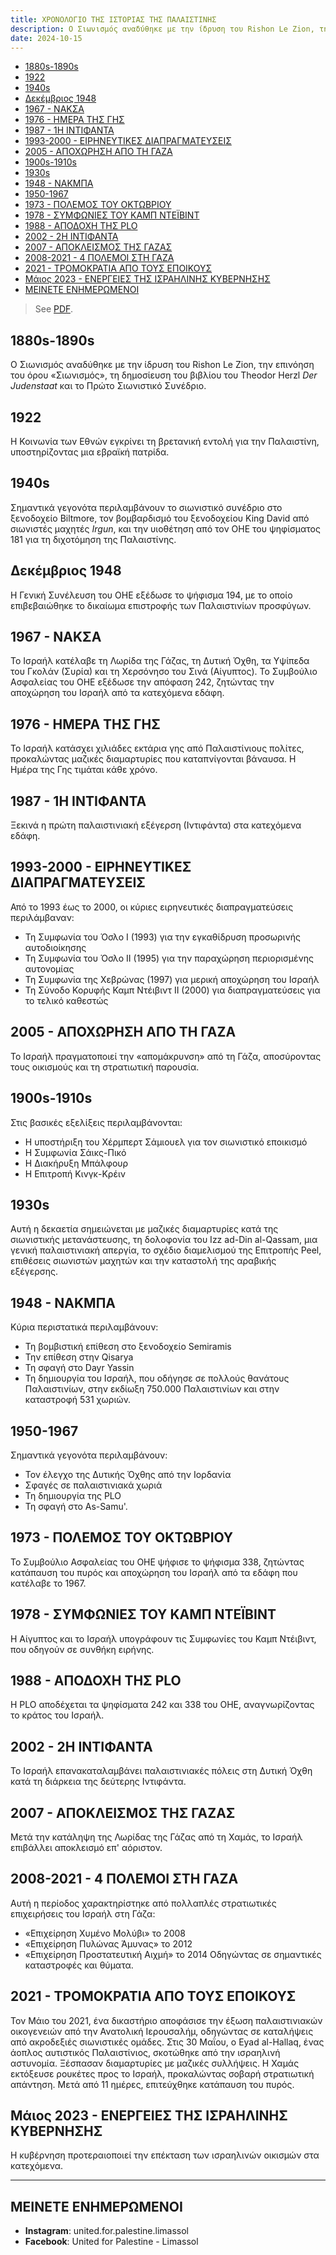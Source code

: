 ```yaml
---
title: ΧΡΟΝΟΛΟΓΙΟ ΤΗΣ ΙΣΤΟΡΙΑΣ ΤΗΣ ΠΑΛΑΙΣΤΙΝΗΣ
description: Ο Σιωνισμός αναδύθηκε με την ίδρυση του Rishon Le Zion, την επινόηση του όρου «Σιωνισμός», τη δημοσίευση του βιβλίου του Theodor Herzl *Der Judenstaat* και το Πρώτο Σιωνιστικό Συνέδριο.
date: 2024-10-15
---
```


- [1880s-1890s](#1880s-1890s)
- [1922](#1922)
- [1940s](#1940s)
- [Δεκέμβριος 1948](#%CE%B4%CE%B5%CE%BA%CE%AD%CE%BC%CE%B2%CF%81%CE%B9%CE%BF%CF%82-1948)
- [1967 - ΝΑΚΣΑ](#1967---%CE%BD%CE%B1%CE%BA%CF%83%CE%B1)
- [1976 - ΗΜΕΡΑ ΤΗΣ ΓΗΣ](#1976---%CE%B7%CE%BC%CE%B5%CF%81%CE%B1-%CF%84%CE%B7%CF%82-%CE%B3%CE%B7%CF%82)
- [1987 - 1Η ΙΝΤΙΦΑΝΤΑ](#1987---1%CE%B7-%CE%B9%CE%BD%CF%84%CE%B9%CF%86%CE%B1%CE%BD%CF%84%CE%B1)
- [1993-2000 - ΕΙΡΗΝΕΥΤΙΚΕΣ ΔΙΑΠΡΑΓΜΑΤΕΥΣΕΙΣ](#1993-2000---%CE%B5%CE%B9%CF%81%CE%B7%CE%BD%CE%B5%CF%85%CF%84%CE%B9%CE%BA%CE%B5%CF%82-%CE%B4%CE%B9%CE%B1%CF%80%CF%81%CE%B1%CE%B3%CE%BC%CE%B1%CF%84%CE%B5%CF%85%CF%83%CE%B5%CE%B9%CF%82)
- [2005 - ΑΠΟΧΩΡΗΣΗ ΑΠΟ ΤΗ ΓΑΖΑ](#2005---%CE%B1%CF%80%CE%BF%CF%87%CF%89%CF%81%CE%B7%CF%83%CE%B7-%CE%B1%CF%80%CE%BF-%CF%84%CE%B7-%CE%B3%CE%B1%CE%B6%CE%B1)
- [1900s-1910s](#1900s-1910s)
- [1930s](#1930s)
- [1948 - ΝΑΚΜΠΑ](#1948---%CE%BD%CE%B1%CE%BA%CE%BC%CF%80%CE%B1)
- [1950-1967](#1950-1967)
- [1973 - ΠΟΛΕΜΟΣ ΤΟΥ ΟΚΤΩΒΡΙΟΥ](#1973---%CF%80%CE%BF%CE%BB%CE%B5%CE%BC%CE%BF%CF%82-%CF%84%CE%BF%CF%85-%CE%BF%CE%BA%CF%84%CF%89%CE%B2%CF%81%CE%B9%CE%BF%CF%85)
- [1978 - ΣΥΜΦΩΝΙΕΣ ΤΟΥ ΚΑΜΠ ΝΤΕΪΒΙΝΤ](#1978---%CF%83%CF%85%CE%BC%CF%86%CF%89%CE%BD%CE%B9%CE%B5%CF%82-%CF%84%CE%BF%CF%85-%CE%BA%CE%B1%CE%BC%CF%80-%CE%BD%CF%84%CE%B5%CF%8A%CE%B2%CE%B9%CE%BD%CF%84)
- [1988 - ΑΠΟΔΟΧΗ ΤΗΣ PLO](#1988---%CE%B1%CF%80%CE%BF%CE%B4%CE%BF%CF%87%CE%B7-%CF%84%CE%B7%CF%82-plo)
- [2002 - 2Η ΙΝΤΙΦΑΝΤΑ](#2002---2%CE%B7-%CE%B9%CE%BD%CF%84%CE%B9%CF%86%CE%B1%CE%BD%CF%84%CE%B1)
- [2007 - ΑΠΟΚΛΕΙΣΜΟΣ ΤΗΣ ΓΑΖΑΣ](#2007---%CE%B1%CF%80%CE%BF%CE%BA%CE%BB%CE%B5%CE%B9%CF%83%CE%BC%CE%BF%CF%82-%CF%84%CE%B7%CF%82-%CE%B3%CE%B1%CE%B6%CE%B1%CF%82)
- [2008-2021 - 4 ΠΟΛΕΜΟΙ ΣΤΗ ΓΑΖΑ](#2008-2021---4-%CF%80%CE%BF%CE%BB%CE%B5%CE%BC%CE%BF%CE%B9-%CF%83%CF%84%CE%B7-%CE%B3%CE%B1%CE%B6%CE%B1)
- [2021 - ΤΡΟΜΟΚΡΑΤΙΑ ΑΠΟ ΤΟΥΣ ΕΠΟΙΚΟΥΣ](#2021---%CF%84%CF%81%CE%BF%CE%BC%CE%BF%CE%BA%CF%81%CE%B1%CF%84%CE%B9%CE%B1-%CE%B1%CF%80%CE%BF-%CF%84%CE%BF%CF%85%CF%82-%CE%B5%CF%80%CE%BF%CE%B9%CE%BA%CE%BF%CF%85%CF%82)
- [Μάιος 2023 - ΕΝΕΡΓΕΙΕΣ ΤΗΣ ΙΣΡΑΗΛΙΝΗΣ ΚΥΒΕΡΝΗΣΗΣ](#%CE%BC%CE%AC%CE%B9%CE%BF%CF%82-2023---%CE%B5%CE%BD%CE%B5%CF%81%CE%B3%CE%B5%CE%B9%CE%B5%CF%82-%CF%84%CE%B7%CF%82-%CE%B9%CF%83%CF%81%CE%B1%CE%B7%CE%BB%CE%B9%CE%BD%CE%B7%CF%82-%CE%BA%CF%85%CE%B2%CE%B5%CF%81%CE%BD%CE%B7%CF%83%CE%B7%CF%82)
- [ΜΕΙΝΕΤΕ ΕΝΗΜΕΡΩΜΕΝΟΙ](#%CE%BC%CE%B5%CE%B9%CE%BD%CE%B5%CF%84%CE%B5-%CE%B5%CE%BD%CE%B7%CE%BC%CE%B5%CF%81%CF%89%CE%BC%CE%B5%CE%BD%CE%BF%CE%B9)

> See [PDF](/asset/timeline_flyer_el.pdf).

## 1880s-1890s
Ο Σιωνισμός αναδύθηκε με την ίδρυση του Rishon Le Zion, την επινόηση του όρου «Σιωνισμός», τη δημοσίευση του βιβλίου του Theodor Herzl *Der Judenstaat* και το Πρώτο Σιωνιστικό Συνέδριο.

## 1922
Η Κοινωνία των Εθνών εγκρίνει τη βρετανική εντολή για την Παλαιστίνη, υποστηρίζοντας μια εβραϊκή πατρίδα.

## 1940s
Σημαντικά γεγονότα περιλαμβάνουν το σιωνιστικό συνέδριο στο ξενοδοχείο Biltmore, τον βομβαρδισμό του ξενοδοχείου King David από σιωνιστές μαχητές *Irgun*, και την υιοθέτηση από τον ΟΗΕ του ψηφίσματος 181 για τη διχοτόμηση της Παλαιστίνης.

## Δεκέμβριος 1948
Η Γενική Συνέλευση του ΟΗΕ εξέδωσε το ψήφισμα 194, με το οποίο επιβεβαιώθηκε το δικαίωμα επιστροφής των Παλαιστινίων προσφύγων.

## 1967 - ΝΑΚΣΑ
Το Ισραήλ κατέλαβε τη Λωρίδα της Γάζας, τη Δυτική Όχθη, τα Υψίπεδα του Γκολάν (Συρία) και τη Χερσόνησο του Σινά (Αίγυπτος). Το Συμβούλιο Ασφαλείας του ΟΗΕ εξέδωσε την απόφαση 242, ζητώντας την αποχώρηση του Ισραήλ από τα κατεχόμενα εδάφη.

## 1976 - ΗΜΕΡΑ ΤΗΣ ΓΗΣ
Το Ισραήλ κατάσχει χιλιάδες εκτάρια γης από Παλαιστίνιους πολίτες, προκαλώντας μαζικές διαμαρτυρίες που καταπνίγονται βάναυσα. Η Ημέρα της Γης τιμάται κάθε χρόνο.

## 1987 - 1Η ΙΝΤΙΦΑΝΤΑ
Ξεκινά η πρώτη παλαιστινιακή εξέγερση (Ιντιφάντα) στα κατεχόμενα εδάφη.

## 1993-2000 - ΕΙΡΗΝΕΥΤΙΚΕΣ ΔΙΑΠΡΑΓΜΑΤΕΥΣΕΙΣ
Από το 1993 έως το 2000, οι κύριες ειρηνευτικές διαπραγματεύσεις περιλάμβαναν:
- Τη Συμφωνία του Όσλο Ι (1993) για την εγκαθίδρυση προσωρινής αυτοδιοίκησης
- Τη Συμφωνία του Όσλο ΙΙ (1995) για την παραχώρηση περιορισμένης αυτονομίας
- Τη Συμφωνία της Χεβρώνας (1997) για μερική αποχώρηση του Ισραήλ
- Τη Σύνοδο Κορυφής Καμπ Ντέιβιντ ΙΙ (2000) για διαπραγματεύσεις για το τελικό καθεστώς

## 2005 - ΑΠΟΧΩΡΗΣΗ ΑΠΟ ΤΗ ΓΑΖΑ
Το Ισραήλ πραγματοποιεί την «απομάκρυνση» από τη Γάζα, αποσύροντας τους οικισμούς και τη στρατιωτική παρουσία.

## 1900s-1910s
Στις βασικές εξελίξεις περιλαμβάνονται:
- Η υποστήριξη του Χέρμπερτ Σάμιουελ για τον σιωνιστικό εποικισμό
- Η Συμφωνία Σάικς-Πικό
- Η Διακήρυξη Μπάλφουρ
- Η Επιτροπή Κινγκ-Κρέιν

## 1930s
Αυτή η δεκαετία σημειώνεται με μαζικές διαμαρτυρίες κατά της σιωνιστικής μετανάστευσης, τη δολοφονία του Izz ad-Din al-Qassam, μια γενική παλαιστινιακή απεργία, το σχέδιο διαμελισμού της Επιτροπής Peel, επιθέσεις σιωνιστών μαχητών και την καταστολή της αραβικής εξέγερσης.

## 1948 - ΝΑΚΜΠΑ
Κύρια περιστατικά περιλαμβάνουν:
- Τη βομβιστική επίθεση στο ξενοδοχείο Semiramis
- Την επίθεση στην Qisarya
- Τη σφαγή στο Dayr Yassin
- Τη δημιουργία του Ισραήλ, που οδήγησε σε πολλούς θανάτους Παλαιστινίων, στην εκδίωξη 750.000 Παλαιστινίων και στην καταστροφή 531 χωριών.

## 1950-1967
Σημαντικά γεγονότα περιλαμβάνουν:
- Τον έλεγχο της Δυτικής Όχθης από την Ιορδανία
- Σφαγές σε παλαιστινιακά χωριά
- Τη δημιουργία της PLO
- Τη σφαγή στο As-Samu'.

## 1973 - ΠΟΛΕΜΟΣ ΤΟΥ ΟΚΤΩΒΡΙΟΥ
Το Συμβούλιο Ασφαλείας του ΟΗΕ ψήφισε το ψήφισμα 338, ζητώντας κατάπαυση του πυρός και αποχώρηση του Ισραήλ από τα εδάφη που κατέλαβε το 1967.

## 1978 - ΣΥΜΦΩΝΙΕΣ ΤΟΥ ΚΑΜΠ ΝΤΕΪΒΙΝΤ
Η Αίγυπτος και το Ισραήλ υπογράφουν τις Συμφωνίες του Καμπ Ντέιβιντ, που οδηγούν σε συνθήκη ειρήνης.

## 1988 - ΑΠΟΔΟΧΗ ΤΗΣ PLO
Η PLO αποδέχεται τα ψηφίσματα 242 και 338 του ΟΗΕ, αναγνωρίζοντας το κράτος του Ισραήλ.

## 2002 - 2Η ΙΝΤΙΦΑΝΤΑ
Το Ισραήλ επανακαταλαμβάνει παλαιστινιακές πόλεις στη Δυτική Όχθη κατά τη διάρκεια της δεύτερης Ιντιφάντα.

## 2007 - ΑΠΟΚΛΕΙΣΜΟΣ ΤΗΣ ΓΑΖΑΣ
Μετά την κατάληψη της Λωρίδας της Γάζας από τη Χαμάς, το Ισραήλ επιβάλλει αποκλεισμό επ' αόριστον.

## 2008-2021 - 4 ΠΟΛΕΜΟΙ ΣΤΗ ΓΑΖΑ
Αυτή η περίοδος χαρακτηρίστηκε από πολλαπλές στρατιωτικές επιχειρήσεις του Ισραήλ στη Γάζα:
- «Επιχείρηση Χυμένο Μολύβι» το 2008
- «Επιχείρηση Πυλώνας Άμυνας» το 2012
- «Επιχείρηση Προστατευτική Αιχμή» το 2014
Οδηγώντας σε σημαντικές καταστροφές και θύματα.

## 2021 - ΤΡΟΜΟΚΡΑΤΙΑ ΑΠΟ ΤΟΥΣ ΕΠΟΙΚΟΥΣ
Τον Μάιο του 2021, ένα δικαστήριο αποφάσισε την έξωση παλαιστινιακών οικογενειών από την Ανατολική Ιερουσαλήμ, οδηγώντας σε καταλήψεις από ακροδεξιές σιωνιστικές ομάδες. Στις 30 Μαΐου, ο Eyad al-Hallaq, ένας άοπλος αυτιστικός Παλαιστίνιος, σκοτώθηκε από την ισραηλινή αστυνομία. Ξέσπασαν διαμαρτυρίες με μαζικές συλλήψεις. Η Χαμάς εκτόξευσε ρουκέτες προς το Ισραήλ, προκαλώντας σοβαρή στρατιωτική απάντηση. Μετά από 11 ημέρες, επιτεύχθηκε κατάπαυση του πυρός.

## Μάιος 2023 - ΕΝΕΡΓΕΙΕΣ ΤΗΣ ΙΣΡΑΗΛΙΝΗΣ ΚΥΒΕΡΝΗΣΗΣ
Η κυβέρνηση προτεραιοποιεί την επέκταση των ισραηλινών οικισμών στα κατεχόμενα.

---

## ΜΕΙΝΕΤΕ ΕΝΗΜΕΡΩΜΕΝΟΙ

- **Instagram**: united.for.palestine.limassol
- **Facebook**: United for Palestine - Limassol
